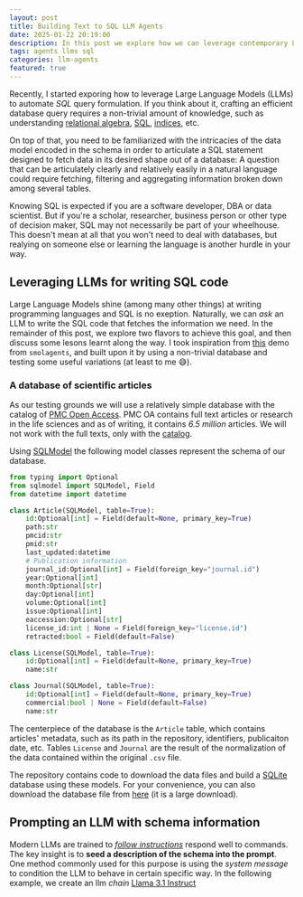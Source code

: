 ```yaml
---
layout: post
title: Building Text to SQL LLM Agents
date: 2025-01-22 20:19:00
description: In this post we explore how we can leverage contemporary LLMs to formulate and run SQL queries prompted in human language
tags: agents llms sql
categories: llm-agents
featured: true
---
```


Recently, I started exporing how to leverage Large Language Models (LLMs) to automate _SQL_ query formulation. If you think about it, crafting an efficient database query requires a non-trivial amount of knowledge, such as understanding [relational algebra](https://en.wikipedia.org/wiki/Relational_algebra), [SQL](https://en.wikipedia.org/wiki/SQL), [indices](https://en.wikipedia.org/wiki/Database_index), etc.

On top of that, you need to be familiarized with the intricacies of the data model encoded in the schema in order to articulate a SQL statement designed to fetch data in its desired shape out of a database: A question that can be articulately clearly and relatively easily in a natural language could require fetching, filtering and aggregating information broken down among several tables.

Knowing SQL is expected if you are a software developer, DBA or data scientist. But if you're a scholar, researcher, business person or other type of decision maker, SQL may not necessarily be part of your wheelhouse. This doesn't mean at all that you won't need to deal with databases, but realying on someone else or learning the language is another hurdle in your way.

## Leveraging LLMs for writing SQL code

Large Language Models shine (among many other things) at writing programming languages and SQL is no exeption. Naturally, we can _ask_ an LLM to write the SQL code that fetches the information we need. In the remainder of this post, we explore two flavors to achieve this goal, and then discuss some lesons learnt along the way. I took inspiration from [this](https://huggingface.co/docs/smolagents/en/examples/text_to_sql) demo from `smolagents`, and built upon it by using a non-trivial database and testing some useful variations (at least to me 😅).

### A database of scientific articles

As our testing grounds we will use a relatively simple database with the catalog of [PMC Open Access](https://pmc.ncbi.nlm.nih.gov/tools/openftlist/). PMC OA contains full text articles or research in the life sciences and as of writing, it contains _6.5 million_ articles. We will not work with the full texts, only with the [catalog](https://ftp.ncbi.nlm.nih.gov/pub/pmc/oa_file_list.csv).

Using [SQLModel](https://sqlmodel.tiangolo.com) the following model classes represent the schema of our database.

```python
from typing import Optional
from sqlmodel import SQLModel, Field
from datetime import datetime

class Article(SQLModel, table=True):
	id:Optional[int] = Field(default=None, primary_key=True)
	path:str
	pmcid:str
	pmid:str
	last_updated:datetime
	# Publication information
	journal_id:Optional[int] = Field(foreign_key="journal.id")
	year:Optional[int]
	month:Optional[str]
	day:Optional[int]
	volume:Optional[int]
	issue:Optional[int]
	eaccession:Optional[str]
	license_id:int | None = Field(foreign_key="license.id")
	retracted:bool = Field(default=False)

class License(SQLModel, table=True):
	id:Optional[int] = Field(default=None, primary_key=True)
	name:str

class Journal(SQLModel, table=True):
	id:Optional[int] = Field(default=None, primary_key=True)
	commercial:bool | None = Field(default=False)
	name:str
```

The centerpiece of the database is the `Article` table, which contains articles' metadata, such as its path in the repository, identifiers, publicaiton date, etc. Tables `License` and `Journal` are the result of the normalization of the data contained within the original `.csv` file.

The repository contains code to download the data files and build a [SQLite](https://www.sqlite.org) database using these models. For your convenience, you can also download the database file from [here](#) (it is a large download).

## Prompting an LLM with schema information

Modern LLMs are trained to [_follow instructions_](https://arxiv.org/abs/2203.02155) respond well to commands. The key insight is to **seed a description of the schema into the prompt**. One method commonly used for this purpose is using the _system message_ to condition the LLM to behave in certain specific way. In the following example, we create an llm _chain_ [Llama 3.1 Instruct](https://huggingface.co/meta-llama/Llama-3.1-70B-Instruct)
